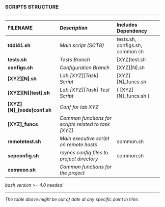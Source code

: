 ### SCRIPTS STRUCTURE
***

| **FILENAME** | _Description_ | Includes Dependency |
|:---|:---|:---|
| **tddi41.sh** | _Main script (SCT8)_ | tests.sh, configs.sh, common.sh |
| **tests.sh** | _Tests Branch_ | [XYZ]test.sh |
| **configs.sh** | _Configuration Branch_ | [XYZ][N].sh |
| **[XYZ][N].sh** | _Lab [XYZ][Task] Script_ | [XYZ][N]_funcs.sh |
| **[XYZ][N][test].sh** | _Lab [XYZ][Task] Test Script_ | ( [XYZ][N]_funcs.sh ) |
| **[XYZ][N]_[node]conf.sh** | _Conf for lab XYZ_ | |
| **[XYZ]_funcs** | _Common functions for scripts related to task [XYZ]_ | |
| **remotetest.sh** | _Main executive script on remote hosts_ | common.sh |
| **scpconfig.sh** | _rsyncs config files to project directory_ | common.sh |
| **common.sh** | _Common functions for the project_ | |

*bash version >= 4.0 needed*
***
*The table above might be out of date at any specific point in time.*
